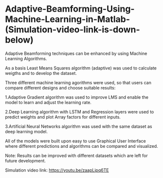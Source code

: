 # Adaptive-Beamforming-Using-Machine-Learning-in-Matlab-(Simulation-video-link-is-down-below)
Adaptive Beamforming techniques can be enhanced by using Machine Learning Algorithms. 

As a basis Least Means Squares algorithm (adaptive) was used to calculate weigths and to develop the dataset.

Three different machine learning agorithms were used, so that users can compare different designs and choose suitable results:

1.Adaptive Gradient algorithm was used to improve LMS and enable the model to learn and adjust the learning rate.

2.Deep Learning algorithm with LSTM and Regression layers were used to predict weights and plot Array factors for different inputs.

3.Artificial Neural Networks algorithm was used with the same dataset as deep learning model.

All of the models were built upon easy to use Graphical User Interface where different predictions and algorithms can be compared and visualized.

Note: Results can be improved with different datasets which are left for future development.

Simulation video link: https://youtu.be/zaapLjpq6TE

